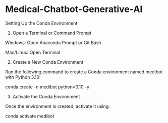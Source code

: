 # Medical-Chatbot-Generative-AI

Setting Up the Conda Environment

1. Open a Terminal or Command Prompt

Windows: Open Anaconda Prompt or Git Bash

Mac/Linux: Open Terminal

2. Create a New Conda Environment

Run the following command to create a Conda environment named medibot with Python 3.10:

conda create -n medibot python=3.10 -y

3. Activate the Conda Environment

Once the environment is created, activate it using:

conda activate medibot